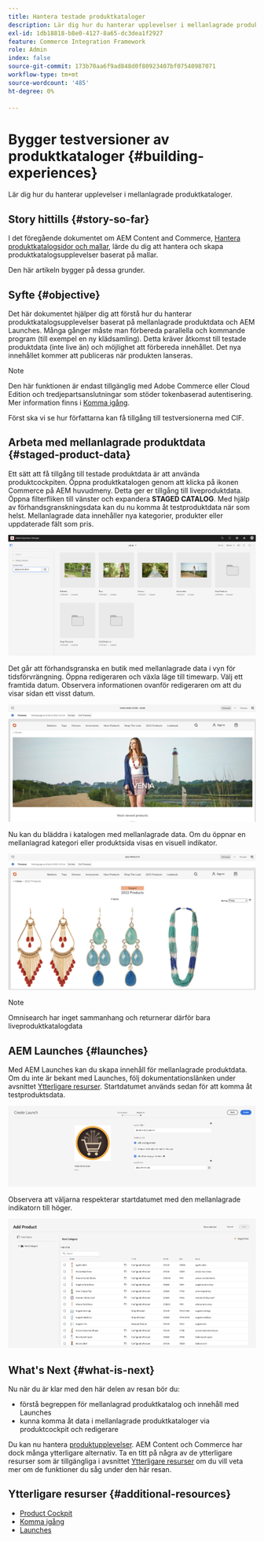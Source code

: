 ```yaml
---
title: Hantera testade produktkataloger
description: Lär dig hur du hanterar upplevelser i mellanlagrade produktkataloger.
exl-id: 1db18818-b8e0-4127-8a65-dc3dea1f2927
feature: Commerce Integration Framework
role: Admin
index: false
source-git-commit: 173b70aa6f9ad848d0f80923407bf07540987071
workflow-type: tm+mt
source-wordcount: '485'
ht-degree: 0%

---
```


# Bygger testversioner av produktkataloger {#building-experiences}

Lär dig hur du hanterar upplevelser i mellanlagrade produktkataloger.

## Story hittills {#story-so-far}

I det föregående dokumentet om AEM Content and Commerce, [Hantera produktkatalogsidor och mallar](catalog-templates.md), lärde du dig att hantera och skapa produktkatalogsupplevelser baserat på mallar.

Den här artikeln bygger på dessa grunder.

## Syfte {#objective}

Det här dokumentet hjälper dig att förstå hur du hanterar produktkatalogsupplevelser baserat på mellanlagrade produktdata och AEM Launches. Många gånger måste man förbereda parallella och kommande program (till exempel en ny klädsamling). Detta kräver åtkomst till testade produktdata (inte live än) och möjlighet att förbereda innehållet. Det nya innehållet kommer att publiceras när produkten lanseras.

>[!NOTE]
>
>Den här funktionen är endast tillgänglig med Adobe Commerce eller Cloud Edition och tredjepartsanslutningar som stöder tokenbaserad autentisering. Mer information finns i [Komma igång](https://experienceleague.adobe.com/docs/experience-manager-cloud-service/content-and-commerce/storefront/getting-started.html?lang=sv-SE).

Först ska vi se hur författarna kan få tillgång till testversionerna med CIF.

## Arbeta med mellanlagrade produktdata {#staged-product-data}

Ett sätt att få tillgång till testade produktdata är att använda produktcockpiten. Öppna produktkatalogen genom att klicka på ikonen Commerce på AEM huvudmeny. Detta ger er tillgång till liveproduktdata. Öppna filterfliken till vänster och expandera **STAGED CATALOG**. Med hjälp av förhandsgranskningsdata kan du nu komma åt testproduktdata när som helst. Mellanlagrade data innehåller nya kategorier, produkter eller uppdaterade fält som pris.

![stage cockpit](assets/staged-cockpit.png)

Det går att förhandsgranska en butik med mellanlagrade data i vyn för tidsförvrängning. Öppna redigeraren och växla läge till timewarp. Välj ett framtida datum. Observera informationen ovanför redigeraren om att du visar sidan ett visst datum.

![tidsförvrängning för scenen](assets/staged-timewarp.png)

Nu kan du bläddra i katalogen med mellanlagrade data. Om du öppnar en mellanlagrad kategori eller produktsida visas en visuell indikator.

![stage plp](assets/staged-plp.png)

>[!NOTE]
>
>Omnisearch har inget sammanhang och returnerar därför bara liveproduktkatalogdata

## AEM Launches {#launches}

Med AEM Launches kan du skapa innehåll för mellanlagrade produktdata. Om du inte är bekant med Launches, följ dokumentationslänken under avsnittet [Ytterligare resurser](#additional-resources). Startdatumet används sedan för att komma åt testproduktsdata.

![scenstart](assets/staged-launch.png)

Observera att väljarna respekterar startdatumet med den mellanlagrade indikatorn till höger.

![scenväljare](assets/staged-picker.png)

## What&#39;s Next {#what-is-next}

Nu när du är klar med den här delen av resan bör du:

* förstå begreppen för mellanlagrad produktkatalog och innehåll med Launches
* kunna komma åt data i mellanlagrade produktkataloger via produktcockpit och redigerare

Du kan nu hantera [produktupplevelser](product-experience-management.md). AEM Content och Commerce har dock många ytterligare alternativ. Ta en titt på några av de ytterligare resurser som är tillgängliga i avsnittet [Ytterligare resurser](#additional-resources) om du vill veta mer om de funktioner du såg under den här resan.

## Ytterligare resurser {#additional-resources}

* [Product Cockpit](/help/commerce-cloud/authoring/product-cockpit.md)
* [Komma igång](/help/commerce-cloud/getting-started.md)
* [Launches](/help/sites-cloud/authoring/launches/overview.md)
